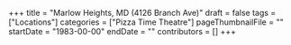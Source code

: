 +++
title = "Marlow Heights, MD (4126 Branch Ave)"
draft = false
tags = ["Locations"]
categories = ["Pizza Time Theatre"]
pageThumbnailFile = ""
startDate = "1983-00-00"
endDate = ""
contributors = []
+++
